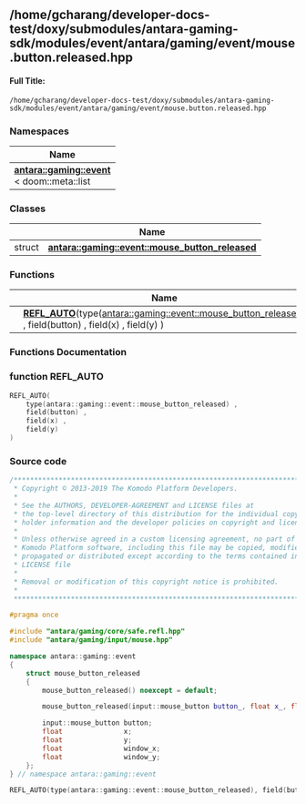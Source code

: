 

## /home/gcharang/developer-docs-test/doxy/submodules/antara-gaming-sdk/modules/event/antara/gaming/event/mouse.button.released.hpp

#### Full Title:
```
/home/gcharang/developer-docs-test/doxy/submodules/antara-gaming-sdk/modules/event/antara/gaming/event/mouse.button.released.hpp
```







### Namespaces

| Name           |
| -------------- |
| **[antara::gaming::event](Namespaces/namespaceantara_1_1gaming_1_1event.md)** <br>< doom::meta::list  |

### Classes

|                | Name           |
| -------------- | -------------- |
| struct | **[antara::gaming::event::mouse_button_released](Classes/structantara_1_1gaming_1_1event_1_1mouse__button__released.md)**  |


### Functions

|                | Name           |
| -------------- | -------------- |
|  | **[REFL_AUTO](Files/mouse_8button_8released_8hpp.md#function-refl_auto)**(type([antara::gaming::event::mouse_button_released](Classes/structantara_1_1gaming_1_1event_1_1mouse__button__released.md)) , field(button) , field(x) , field(y) )  |








### Functions Documentation

### function REFL_AUTO

```cpp
REFL_AUTO(
    type(antara::gaming::event::mouse_button_released) ,
    field(button) ,
    field(x) ,
    field(y) 
)
```

































### Source code

```cpp
/******************************************************************************
 * Copyright © 2013-2019 The Komodo Platform Developers.                      *
 *                                                                            *
 * See the AUTHORS, DEVELOPER-AGREEMENT and LICENSE files at                  *
 * the top-level directory of this distribution for the individual copyright  *
 * holder information and the developer policies on copyright and licensing.  *
 *                                                                            *
 * Unless otherwise agreed in a custom licensing agreement, no part of the    *
 * Komodo Platform software, including this file may be copied, modified,     *
 * propagated or distributed except according to the terms contained in the   *
 * LICENSE file                                                               *
 *                                                                            *
 * Removal or modification of this copyright notice is prohibited.            *
 *                                                                            *
 ******************************************************************************/

#pragma once

#include "antara/gaming/core/safe.refl.hpp" 
#include "antara/gaming/input/mouse.hpp"    

namespace antara::gaming::event
{
    struct mouse_button_released
    {
        mouse_button_released() noexcept = default;

        mouse_button_released(input::mouse_button button_, float x_, float y_, float window_x_, float window_y_) noexcept;

        input::mouse_button button;
        float               x;
        float               y;
        float               window_x;
        float               window_y;
    };
} // namespace antara::gaming::event

REFL_AUTO(type(antara::gaming::event::mouse_button_released), field(button), field(x), field(y));
```




